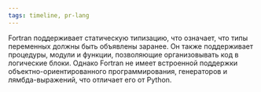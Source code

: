 ```yaml
---
tags: timeline, pr-lang
--- 
```


<span 
	  class='ob-timelines-interpretation' 
	  data-date='1958-04-31' 
	  data-event_title='Fortran' 
	  data-class='pr-lang' 
	  data-interpretation_number='1'
	  data-title='Семантика'
	  > 
</span>

Fortran поддерживает статическую типизацию, что означает, что типы переменных должны быть объявлены заранее. Он также поддерживает процедуры, модули и функции, позволяющие организовывать код в логические блоки. Однако Fortran не имеет встроенной поддержки объектно-ориентированного программирования, генераторов и лямбда-выражений, что отличает его от Python.

